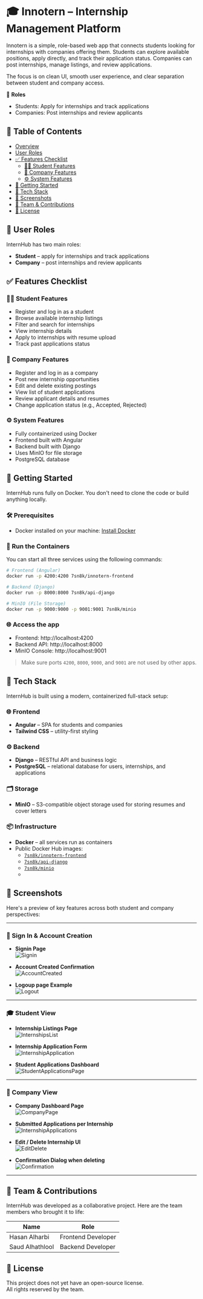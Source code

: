 # 🎓 Innotern – Internship Management Platform

Innotern is a simple, role-based web app that connects students looking for internships with companies offering them. Students can explore available positions, apply directly, and track their application status. Companies can post internships, manage listings, and review applications.

The focus is on clean UI, smooth user experience, and clear separation between student and company access.

👤 **Roles**
- Students: Apply for internships and track applications  
- Companies: Post internships and review applicants

## 📑 Table of Contents
- [Overview](#-internhub--internship-management-platform)
- [User Roles](#user-roles)
- [✅ Features Checklist](#-features-checklist)
  - [👨‍🎓 Student Features](#-student-features)
  - [🏢 Company Features](#-company-features)
  - [⚙️ System Features](#️-system-features)
- [🚀 Getting Started](#-getting-started)
- [🧱 Tech Stack](#-tech-stack)
- [📸 Screenshots](#-screenshots)
- [🤝 Team & Contributions](#-team--contributions)
- [📝 License](#-license)

## 👥 User Roles

InternHub has two main roles:

- **Student** – apply for internships and track applications  
- **Company** – post internships and review applicants

## ✅ Features Checklist

### 👨‍🎓 Student Features
- Register and log in as a student
- Browse available internship listings
- Filter and search for internships
- View internship details
- Apply to internships with resume upload
- Track past applications status

### 🏢 Company Features
- Register and log in as a company
- Post new internship opportunities
- Edit and delete existing postings
- View list of student applications
- Review applicant details and resumes
- Change application status (e.g., Accepted, Rejected)

### ⚙️ System Features
- Fully containerized using Docker
- Frontend built with Angular
- Backend built with Django
- Uses MinIO for file storage
- PostgreSQL database

## 🚀 Getting Started

InternHub runs fully on Docker. You don't need to clone the code or build anything locally.

### 🛠 Prerequisites
- Docker installed on your machine: [Install Docker](https://docs.docker.com/get-docker/)

### 🧪 Run the Containers

You can start all three services using the following commands:

```bash
# Frontend (Angular)
docker run -p 4200:4200 7sn8k/innotern-frontend

# Backend (Django)
docker run -p 8000:8000 7sn8k/api-django

# MinIO (File Storage)
docker run -p 9000:9000 -p 9001:9001 7sn8k/minio
```

### 🌐 Access the app

- Frontend: http://localhost:4200  
- Backend API: http://localhost:8000  
- MinIO Console: http://localhost:9001

> Make sure ports `4200`, `8000`, `9000`, and `9001` are not used by other apps.

## 🧱 Tech Stack

InternHub is built using a modern, containerized full-stack setup:

### 🌐 Frontend
- **Angular** – SPA for students and companies
- **Tailwind CSS** – utility-first styling

### ⚙️ Backend
- **Django** – RESTful API and business logic
- **PostgreSQL** – relational database for users, internships, and applications

### 🗂 Storage
- **MinIO** – S3-compatible object storage used for storing resumes and cover letters

### 📦 Infrastructure
- **Docker** – all services run as containers
- Public Docker Hub images:
  - [`7sn8k/innotern-frontend`](https://hub.docker.com/r/7sn8k/innotern-frontend)
  - [`7sn8k/api-django`](https://hub.docker.com/r/7sn8k/api-django)
  - [`7sn8k/minio`](https://hub.docker.com/r/7sn8k/minio)
  - 
## 📸 Screenshots

Here's a preview of key features across both student and company perspectives:

---

### 🔐 Sign In & Account Creation

- **Signin Page**  
  ![Signin](screenshots/Signin.png)

- **Account Created Confirmation**  
  ![AccountCreated](screenshots/AccountCreated.png)

- **Logoup page Example**  
  ![Logout](screenshots/Logup.png)

---

### 🎓 Student View

- **Internship Listings Page**  
  ![InternshipsList](screenshots/InternshipsList.png)

- **Internship Application Form**  
  ![InternshipApplication](screenshots/InternshipApplication.png)

- **Student Applications Dashboard**  
  ![StudentApplicationsPage](screenshots/StudentApplicationsPage.png)

---

### 🏢 Company View

- **Company Dashboard Page**  
  ![CompanyPage](screenshots/CompanyPage.png)

- **Submitted Applications per Internship**  
  ![InternshipApplications](screenshots/InternshipApplications.png)

- **Edit / Delete Internship UI**  
  ![EditDelete](screenshots/Edit-Delete-Internship.png)

- **Confirmation Dialog when deleting**  
  ![Confirmation](screenshots/ConfermationDialogue.png)

---


## 🤝 Team & Contributions

InternHub was developed as a collaborative project. Here are the team members who brought it to life:

| Name             | Role                 |
|------------------|----------------------|
| Hasan Alharbi  | Frontend Developer   |
| Saud Alhathlool  | Backend Developer    |

## 📝 License

This project does not yet have an open-source license.  
All rights reserved by the team.
